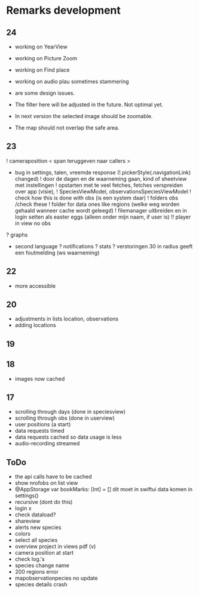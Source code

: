 # Remarks development

## 24
- working on YearView
- working on Picture Zoom
- working on Find place
- working on audio plau sometimes stammering

- are some design issues.
- The filter here will be adjusted in the future. Not optimal yet.
- In next version the selected image should be zoomable.
- The map should not overlap the safe area.

## 23
! cameraposition < span teruggeven naar callers >
- bug in settings, talen, vreemde response (!.pickerStyle(.navigationLink) changed)
! door de dagen en de waarneming gaan, kind of sheetview met instellingen
! opstarten met te veel fetches, fetches verspreiden over app (visie), 
    ! SpeciesViewModel, observationsSpeciesViewModel
    ! check how this is done with obs (is een system daar)
! folders obs /check these
! folder for data ones like regions (welke weg worden gehaald wanneer cache wordt geleegd)
! filemanager uitbreiden en in login setten als easter eggs (alleen onder mijn naam, if user is)
!! player in view no obs

? graphs
- second language
? notifications
? stats
? verstoringen 30 in radius geeft een foutmelding (ws waarneming)

## 22
- more accessible

## 20
- adjustments in lists location, observations
- adding locations

## 19

## 18
+ images now cached

## 17
+ scrolling through days (done in speciesview)
+ scrolling through obs (done in userview)
+ user positions (a start)
+ data requests timed 
+ data requests cached so data usage is less
+ audio-recording streamed

## ToDo

- the api calls have to be cached
- show nrofobs on list view
- @AppStorage var bookMarks: [Int] = [] dit moet in swiftui data komen in settings()
- recursive (dont do this)
- login x
- check dataload?
- shareview
- alerts new species
- colors
- select all species
- overview project in views pdf (v)
- camera position at start
- check log.'s
- species change name
- 200 regions error
- mapobservationpecies no update
- species details crash
